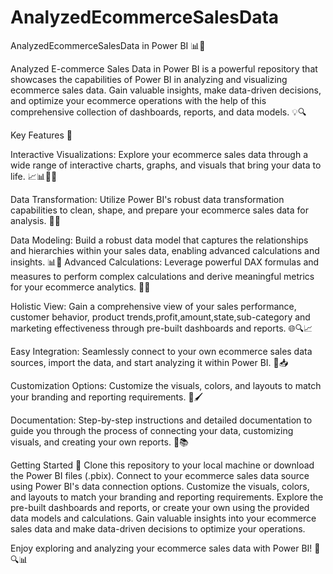 # AnalyzedEcommerceSalesData
AnalyzedEcommerceSalesData in Power BI 📊🛒

Analyzed E-commerce Sales Data in Power BI is a powerful repository that showcases the capabilities of Power BI in analyzing and visualizing ecommerce sales data. Gain valuable insights, make data-driven decisions, and optimize your ecommerce operations with the help of this comprehensive collection of dashboards, reports, and data models. 💡🔍

Key Features 🌟

Interactive Visualizations: Explore your ecommerce sales data through a wide range of interactive charts, graphs, and visuals that bring your data to life. 📈📊👥💥

Data Transformation: Utilize Power BI's robust data transformation capabilities to clean, shape, and prepare your ecommerce sales data for analysis. 🔧🧹

Data Modeling: Build a robust data model that captures the relationships and hierarchies within your sales data, enabling advanced calculations and insights. 📊🧮
Advanced Calculations: Leverage powerful DAX formulas and measures to perform complex calculations and derive meaningful metrics for your ecommerce analytics. 🔢✨

Holistic View: Gain a comprehensive view of your sales performance, customer behavior, product trends,profit,amount,state,sub-category and marketing effectiveness through pre-built dashboards and reports. 🌐🔍📈

Easy Integration: Seamlessly connect to your own ecommerce sales data sources, import the data, and start analyzing it within Power BI. 🔄📥

Customization Options: Customize the visuals, colors, and layouts to match your branding and reporting requirements. 🎨🖌️

Documentation: Step-by-step instructions and detailed documentation to guide you through the process of connecting your data, customizing visuals, and creating your own reports. 📝📚

Getting Started 🚀
Clone this repository to your local machine or download the Power BI files (.pbix).
Connect to your ecommerce sales data source using Power BI's data connection options.
Customize the visuals, colors, and layouts to match your branding and reporting requirements.
Explore the pre-built dashboards and reports, or create your own using the provided data models and calculations.
Gain valuable insights into your ecommerce sales data and make data-driven decisions to optimize your operations.


Enjoy exploring and analyzing your ecommerce sales data with Power BI! 💪🔍📊
